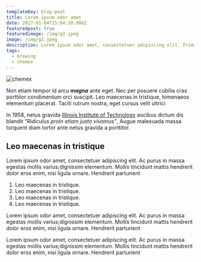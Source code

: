 ```yaml
---
templateKey: blog-post
title: Lorem ipsum odor amet
date: 2017-01-04T15:04:10.000Z
featuredpost: true
featuredimage: /img/g2.jpeg
image: /img/g2.jpeg
description: Lorem ipsum odor amet, consectetuer adipiscing elit. Primis eros nunc fringilla id rutrum nibh.Orci convallis pulvinar urna fusce
tags:
  - brewing
  - chemex
---
```

![chemex](/img/g2.jpeg)

Non etiam tempor id arcu ***magna*** ante eget. Nec per posuere cubilia cras porttitor condimentum orci suscipit. Leo maecenas in tristique, himenaeos elementum placerat. Taciti rutrum nostra,
eget cursus velit ultrici

In 1958, netus gravida  [Illinois Institute of Technology](https://www.spacefarm.digital) aucibus dictum dis blandit _"Ridiculus proin etiam justo vivamus"_, Augue malesuada massa torquent diam tortor ante netus gravida a porttitor.

## Leo maecenas in tristique

Lorem ipsum odor amet, consectetuer adipiscing elit. Ac purus in massa egestas mollis varius;dignissim elementum. Mollis tincidunt mattis hendrerit dolor eros enim, nisi ligula ornare.
Hendrerit parturient

1. Leo maecenas in tristique.
2. Leo maecenas in tristique.
3. Leo maecenas in tristique.
4. Leo maecenas in tristique.

Lorem ipsum odor amet, consectetuer adipiscing elit. Ac purus in massa egestas mollis varius;dignissim elementum. Mollis tincidunt mattis hendrerit dolor eros enim, nisi ligula ornare.
Hendrerit parturient

Lorem ipsum odor amet, consectetuer adipiscing elit. Ac purus in massa egestas mollis varius;dignissim elementum. Mollis tincidunt mattis hendrerit dolor eros enim, nisi ligula ornare.
Hendrerit parturient

